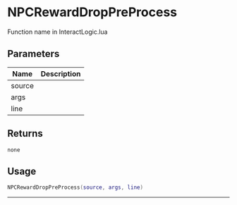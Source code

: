 # NPCRewardDropPreProcess

Function name in InteractLogic.lua

## Parameters

| Name   | Description |
| ------ | ----------- |
| source |             |
| args   |             |
| line   |             |

## Returns

`none`

## Usage

```lua
NPCRewardDropPreProcess(source, args, line)
```

---
